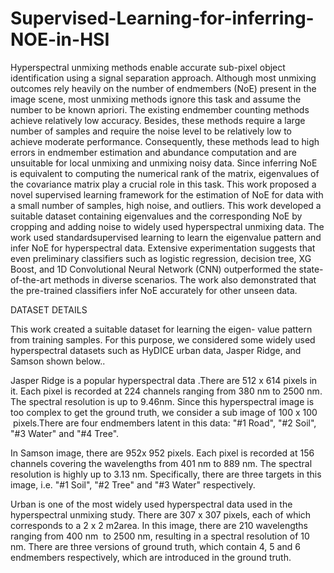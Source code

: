 # Supervised-Learning-for-inferring-NOE-in-HSI

Hyperspectral unmixing methods enable accurate sub-pixel object identification using a signal separation approach. Although most unmixing outcomes rely heavily on the number of endmembers (NoE) present in the image scene, most unmixing methods ignore this task and assume the number to be known apriori. The existing endmember counting methods achieve relatively low accuracy. Besides, these methods require a large number of samples and require the noise level to be relatively low to achieve moderate performance. Consequently, these methods lead to high errors in endmember estimation and abundance computation and are unsuitable for local unmixing and unmixing noisy data. Since inferring NoE is equivalent to computing the numerical rank of the matrix, eigenvalues of the covariance matrix play a crucial role in this task. This work proposed a novel supervised learning framework for the estimation of NoE for data with a small number of samples, high noise, and outliers. This work developed a suitable dataset containing eigenvalues and the corresponding NoE by cropping and adding noise to widely used hyperspectral unmixing data. The work used standardsupervised learning to learn the eigenvalue pattern and infer NoE for hyperspectral data. Extensive experimentation suggests that even preliminary classifiers such as logistic regression, decision tree, XG Boost, and 1D Convolutional Neural Network (CNN) outperformed the state-of-the-art methods in diverse scenarios. The work also demonstrated that the pre-trained classifiers infer NoE accurately for other unseen data.

DATASET DETAILS

This work created a suitable dataset for learning the eigen- value pattern from training samples. For this purpose, we considered some widely used hyperspectral datasets such as HyDICE urban data, Jasper Ridge, and Samson shown below..

Jasper Ridge is a popular hyperspectral data .There are 512 x 614 pixels in it. Each pixel is recorded at 224 channels ranging from 380 nm to 2500 nm. The spectral resolution is up to 9.46nm. Since this hyperspectral image is too complex to get the ground truth, we consider a sub image of 100 x 100  pixels.There are four endmembers latent in this data: "#1 Road", "#2 Soil", "#3 Water" and "#4 Tree".

In Samson image, there are 952x 952 pixels. Each pixel is recorded at 156 channels covering the wavelengths from 401 nm to 889 nm. The spectral resolution is highly up to 3.13 nm.
Specifically, there are three targets in this image, i.e. "#1 Soil", "#2 Tree" and "#3 Water" respectively.

Urban is one of the most widely used hyperspectral data used in the hyperspectral unmixing study. There are 307 x 307 pixels, each of which corresponds to a 2 x 2 m2area. In this image, there are 210 wavelengths ranging from 400 nm  to 2500 nm, resulting in a spectral resolution of 10 nm. There are three versions of ground truth, which contain 4, 5 and 6 endmembers respectively, which are introduced in the ground truth.









